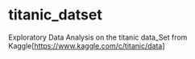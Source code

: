 # titanic_datset
Exploratory Data Analysis on the titanic data_Set from Kaggle[https://www.kaggle.com/c/titanic/data]
